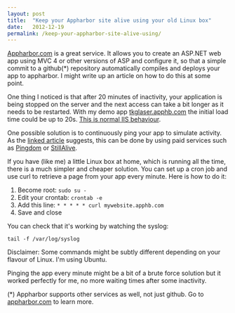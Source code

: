 ```yaml
---
layout: post
title:  "Keep your Appharbor site alive using your old Linux box"
date:   2012-12-19
permalink: /keep-your-appharbor-site-alive-using/
---
```

[Appharbor.com](http://appharbor.com/) is a great service. It allows you to create an ASP.NET web app using MVC 4 or other versions of ASP and configure it, so that a simple commit to a github(*) repository automatically compiles and deploys your app to appharbor. I might write up an article on how to do this at some point.
<!--more-->

One thing I noticed is that after 20 minutes of inactivity, your application is being stopped on 
the server and the next access can take a bit longer as it needs to be restarted. With my demo app 
[tkglaser.apphb.com](http://tkglaser.apphb.com/) the initial load time could be up to 20s. 
[This is normal IIS behaviour](http://stackoverflow.com/questions/9242676/how-do-i-improve-app-performance-on-appharbor).

One possible solution is to continuously ping your app to simulate activity. As the 
[linked article](http://stackoverflow.com/questions/9242676/how-do-i-improve-app-performance-on-appharbor) suggests, this
can be done by using paid services such as [Pingdom](https://www.pingdom.com/) or [StillAlive](https://stillalive.com/).

If you have (like me) a little Linux box at home, which is running all the time, there is a much simpler and cheaper solution. You can set up a cron job and use curl to retrieve a page from your app every minute. 
Here is how to do it:

1. Become root: `sudo su -`
2. Edit your crontab: `crontab -e`
3. Add this line: `* * * * * curl mywebsite.apphb.com`
4. Save and close

You can check that it's working by watching the syslog:
```
tail -f /var/log/syslog
```
Disclaimer: Some commands might be subtly different depending on your flavour of Linux. I'm using Ubuntu.

Pinging the app every minute might be a bit of a brute force solution but it worked perfectly for me, no more waiting times after some inactivity.

(*) Appharbor supports other services as well, not just github. Go to [appharbor.com](http://appharbor.com/) to learn more.
